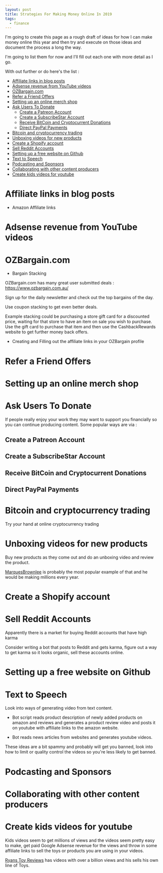 ```yaml
---
layout: post
title: Strategies For Making Money Online In 2019
tags:
  - finance
---
```


I'm going to create this page as a rough draft of ideas for how I can make money online this year and then try and execute on those ideas and document the process a long the way.

I'm going to list them for now and I'll fill out each one with more detail as I go.

With out further or do here's the list :

<!-- TOC depthFrom:1 depthTo:6 withLinks:1 updateOnSave:1 orderedList:0 -->

- [Affiliate links in blog posts](#affiliate-links-in-blog-posts)
- [Adsense revenue from YouTube videos](#adsense-revenue-from-youtube-videos)
- [OZBargain.com](#ozbargaincom)
- [Refer a Friend Offers](#refer-a-friend-offers)
- [Setting up an online merch shop](#setting-up-an-online-merch-shop)
- [Ask Users To Donate](#ask-users-to-donate)
	- [Create a Patreon Account](#create-a-patreon-account)
	- [Create a SubscribeStar Account](#create-a-subscribestar-account)
	- [Receive BitCoin and Cryptocurrent Donations](#receive-bitcoin-and-cryptocurrent-donations)
	- [Direct PayPal Payments](#direct-paypal-payments)
- [Bitcoin and cryptocurrency trading](#bitcoin-and-cryptocurrency-trading)
- [Unboxing videos for new products](#unboxing-videos-for-new-products)
- [Create a Shopify account](#create-a-shopify-account)
- [Sell Reddit Accounts](#sell-reddit-accounts)
- [Setting up a free website on Github](#setting-up-a-free-website-on-github)
- [Text to Speech](#text-to-speech)
- [Podcasting and Sponsors](#podcasting-and-sponsors)
- [Collaborating with other content producers](#collaborating-with-other-content-producers)
- [Create kids videos for youtube](#create-kids-videos-for-youtube)

<!-- /TOC -->

# Affiliate links in blog posts

* Amazon Affiliate links

# Adsense revenue from YouTube videos

# OZBargain.com

* Bargain Stacking

OZBargain.com has many great user submitted deals :
https://www.ozbargain.com.au/

Sign up for the daily newsletter and check out the top bargains of the day.

Use coupon stacking to get even better deals.

Example stacking could be purchasing a store gift card for a discounted price,
waiting for that store to have an item on sale you wish to purchase.
Use the gift card to purchase that item and then use the CashbackRewards website
to get further money back offers.

* Creating and Filling out the affiliate links in your OZBargain profile

# Refer a Friend Offers

# Setting up an online merch shop

# Ask Users To Donate

If people really enjoy your work they may want to support you financially so you can continue producing content. Some popular ways are via :

## Create a Patreon Account
## Create a SubscribeStar Account
## Receive BitCoin and Cryptocurrent Donations
## Direct PayPal Payments

# Bitcoin and cryptocurrency trading

Try your hand at online cryptocurrency trading

# Unboxing videos for new products

Buy new products as they come out and do an unboxing video and review the product.

[MarquesBrownlee](https://www.youtube.com/user/marquesbrownlee/videos?sort=p&view=0&flow=grid) is probably the most popular example of that and he would be making millions every year.

# Create a Shopify account

# Sell Reddit Accounts

Apparently there is a market for buying Reddit accounts that have high karma

Consider writing a bot that posts to Reddit and gets karma, figure out a way to get karma so it looks organic, sell these accounts online.

# Setting up a free website on Github

# Text to Speech

Look into ways of generating video from text content.

* Bot script reads product description of newly added products on amazon and reviews and generates a product review video and posts it on youtube with affiliate links to the amazon website.

* Bot reads news articles from websites and generates youtube videos.

These ideas are a bit spammy and probably will get you banned, look into how to limit or quality control the videos so you're less likely to get banned.

# Podcasting and Sponsors

# Collaborating with other content producers

# Create kids videos for youtube

Kids videos seem to get millions of views and the videos seem pretty easy to make, get paid Google Adsense revenue for the views and throw in some affiliate links to sell the toys or products you are using in your videos.

[Ryans Toy Reviews](https://www.youtube.com/channel/UChGJGhZ9SOOHvBB0Y4DOO_w/videos?flow=grid&sort=p&view=0) has videos with over a billion views and his sells his own line of Toys.
